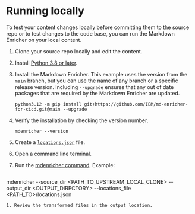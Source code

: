 <!--
# Copyright 2022, 2024 IBM Inc. All rights reserved
# SPDX-License-Identifier: Apache2.0
# Last updated: 2024-09-04
-->

# Running locally
To test your content changes locally before committing them to the source repo or to test changes to the code base, you can run the Markdown Enricher on your local content.

1. Clone your source repo locally and edit the content.
1. Install [Python 3.8 or later](https://www.python.org/downloads/).

1. Install the Markdown Enricher. This example uses the version from the `main` branch, but you can use the name of any branch or a specific release version. Including `--upgrade` ensures that any out of date packages that are required by the Markdown Enricher are updated.
    ```
    python3.12 -m pip install git+https://github.com/IBM/md-enricher-for-cicd.git@main --upgrade
    ```

1. Verify the installation by checking the version number.
    ```
    mdenricher --version
    ```
1. Create a [`locations.json`](setup.md) file. 
1. Open a command line terminal.
1. Run the [mdenricher command](setup.md). Example: 
   ```
mdenricher --source_dir <PATH_TO_UPSTREAM_LOCAL_CLONE> --output_dir <OUTPUT_DIRECTORY> --locations_file <PATH_TO>/locations.json 
```
1. Review the transformed files in the output location.

